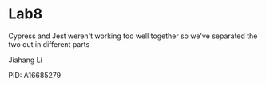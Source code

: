 # Lab8

Cypress and Jest weren't working too well together
so we've separated the two out in different parts


Jiahang Li

PID: A16685279
